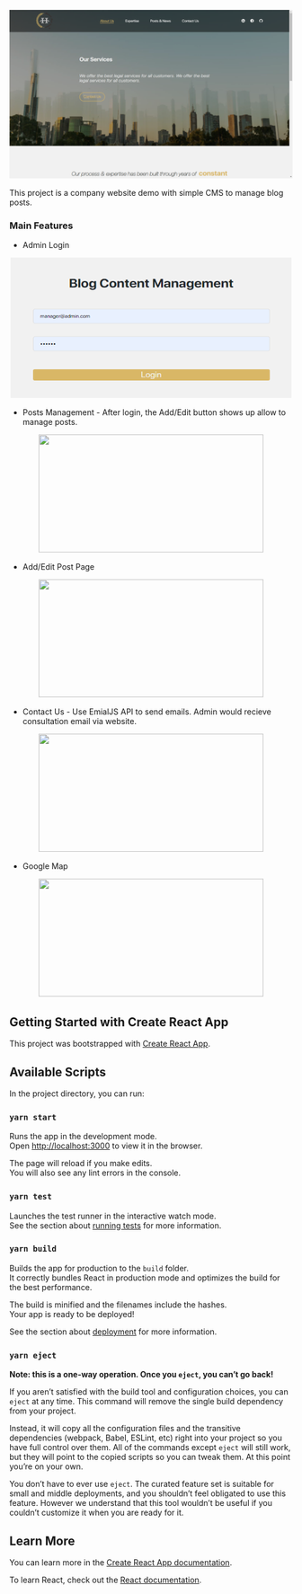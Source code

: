 <p align="center">
<img src="public/project-img.png" width="600" height="300"/>


This project is a company website demo with simple CMS to manage blog posts. 


### Main Features
- Admin Login
<p align="center">
<img src="public/admin-login.png" width="500" height="250"/>

- Posts Management - After login, the Add/Edit button shows up allow to manage posts. 
<p align="center">
<img src="C:/Users/YUME/Desktop/blog-project/public/admin-management.png" width="400" height="210"/>

- Add/Edit Post Page
<p align="center">
<img src="C:/Users/YUME/Desktop/blog-project/public/add-post.png" width="400" height="210"/>

- Contact Us - Use EmialJS API to send emails. Admin would recieve consultation email via website. 
<p align="center">
<img src="C:/Users/YUME/Desktop/blog-project/public/contact-form.png" width="400" height="210"/>

- Google Map 
<p align="center">
<img src="C:/Users/YUME/Desktop/blog-project/public/map.png" width="400" height="210"/>




## Getting Started with Create React App

This project was bootstrapped with [Create React App](https://github.com/facebook/create-react-app).

## Available Scripts

In the project directory, you can run:

### `yarn start`

Runs the app in the development mode.\
Open [http://localhost:3000](http://localhost:3000) to view it in the browser.

The page will reload if you make edits.\
You will also see any lint errors in the console.

### `yarn test`

Launches the test runner in the interactive watch mode.\
See the section about [running tests](https://facebook.github.io/create-react-app/docs/running-tests) for more information.

### `yarn build`

Builds the app for production to the `build` folder.\
It correctly bundles React in production mode and optimizes the build for the best performance.

The build is minified and the filenames include the hashes.\
Your app is ready to be deployed!

See the section about [deployment](https://facebook.github.io/create-react-app/docs/deployment) for more information.

### `yarn eject`

**Note: this is a one-way operation. Once you `eject`, you can’t go back!**

If you aren’t satisfied with the build tool and configuration choices, you can `eject` at any time. This command will remove the single build dependency from your project.

Instead, it will copy all the configuration files and the transitive dependencies (webpack, Babel, ESLint, etc) right into your project so you have full control over them. All of the commands except `eject` will still work, but they will point to the copied scripts so you can tweak them. At this point you’re on your own.

You don’t have to ever use `eject`. The curated feature set is suitable for small and middle deployments, and you shouldn’t feel obligated to use this feature. However we understand that this tool wouldn’t be useful if you couldn’t customize it when you are ready for it.

## Learn More

You can learn more in the [Create React App documentation](https://facebook.github.io/create-react-app/docs/getting-started).

To learn React, check out the [React documentation](https://reactjs.org/).
